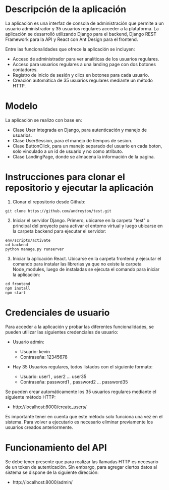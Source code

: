 # Descripción de la aplicación

La aplicación es una interfaz de consola de administración que permite a un usuario administrador y 35 usuarios regulares acceder a la plataforma. La aplicación se desarrolló utilizando Django para el backend, Django REST Framework para la API y React con Ant Design para el frontend.

Entre las funcionalidades que ofrece la aplicación se incluyen:
- Acceso de administrador para ver analíticas de los usuarios regulares.
- Acceso para usuarios regulares a una landing page con dos botones contadores.
- Registro de inicio de sesión y clics en botones para cada usuario.
- Creación automática de 35 usuarios regulares mediante un método HTTP.

# Modelo 

La aplicación se realizo con base en:
- Clase User integrada en Django, para autenticación y manejo de usuarios.
- Clase UserSession, para el manejo de tiempos de sesion.
- Clase ButtonClick, para un manejo separado del usuario en cada boton, solo vinculado a un id de usuario y no como atributo.
- Clase LandingPage, donde se almacena la información de la pagina.

# Instrucciones para clonar el repositorio y ejecutar la aplicación

1. Clonar el repositorio desde Github:

```
git clone https://github.com/andreyton/test.git
```

2. Iniciar el servidor Django. Primero, ubicarse en la carpeta "test" o principal del proyecto para activar el entorno virtual y luego ubicarse en la carpeta backend para ejecutar el servidor:

```
env/scripts/activate
cd backend
python manage.py runserver
```

3. Iniciar la aplicación React. Ubicarse en la carpeta frontend y ejecutar el comando para instalar las librerias ya que no existe la carpeta Node_modules, luego de instaladas se ejecuta el comando para iniciar la aplicación:

```
cd frontend
npm install
npm start
```

# Credenciales de usuario

Para acceder a la aplicación y probar las diferentes funcionalidades, se pueden utilizar las siguientes credenciales de usuario:

- Usuario admin: 
    - Usuario: kevin 
    - Contraseña: 12345678

- Hay 35 Usuarios regulares, todos listados con el siguiente formato:
    - Usuario: user1 , user2 ... user35
    - Contraseña: password1 , password2 ... password35

Se pueden crear automáticamente los 35 usuarios regulares mediante el siguiente método HTTP:
- http://localhost:8000/create_users/

Es importante tener en cuenta que este método solo funciona una vez en el sistema. Para volver a ejecutarlo es necesario eliminar previamente los usuarios creados anteriormente.

# Funcionamiento del API

Se debe tener presente que para realizar las llamadas HTTP es necesario de un token de autenticación. Sin embargo, para agregar ciertos datos al sistema se dispone de la siguiente dirección:
- http://localhost:8000/admin/
